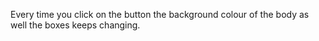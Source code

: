 Every time you click on the button the background colour of the body as well the boxes keeps changing. 
